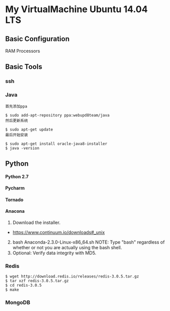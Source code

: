 # My VirtualMachine Ubuntu 14.04 LTS

## Basic Configuration 
RAM
Processors

## Basic Tools

### ssh
### Java
```
首先添加ppa

$ sudo add-apt-repository ppa:webupd8team/java
然后更新系统

$ sudo apt-get update
最后开始安装

$ sudo apt-get install oracle-java8-installer
$ java -version
```

## Python

#### Python 2.7
#### Pycharm
#### Tornado
#### Anacona

1. Download the installer.
  * https://www.continuum.io/downloads#_unix
2. bash Anaconda-2.3.0-Linux-x86_64.sh
NOTE: Type "bash" regardless of whether or not you are actually using the bash shell.
3. Optional: Verify data integrity with MD5.



### Redis
```
$ wget http://download.redis.io/releases/redis-3.0.5.tar.gz
$ tar xzf redis-3.0.5.tar.gz
$ cd redis-3.0.5
$ make
```

### MongoDB




